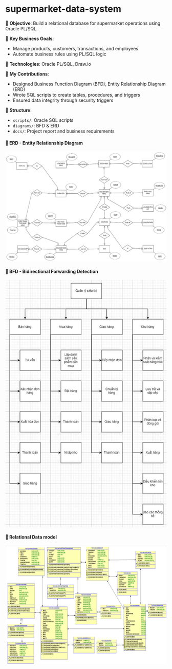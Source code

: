 # supermarket-data-system
🎯 **Objective**: Build a relational database for supermarket operations using Oracle PL/SQL.

🧠 **Key Business Goals**:
- Manage products, customers, transactions, and employees
- Automate business rules using PL/SQL logic

🔧 **Technologies**: Oracle PL/SQL, Draw.io

📌 **My Contributions**:
- Designed Business Function Diagram (BFD), Entity Relationship Diagram (ERD)
- Wrote SQL scripts to create tables, procedures, and triggers
- Ensured data integrity through security triggers

📂 **Structure**:
- `scripts/`: Oracle SQL scripts
- `diagrams/`: BFD & ERD
- `docs/`: Project report and business requirements
<h4>📌 ERD - Entity Relationship Diagram </h4>
<img src="./diagrams/ERD.jpg" alt="ERD Diagram" width="600"/>
<h4>📌 BFD - Bidirectional Forwarding Detection</h4>
<img src="./diagrams/BFD.jpg" alt="BFD Diagram" width="600"/>
<h4>📌 Relational Data model</h4>
<img src="./diagrams/Relational Data model.jpg" alt="Relational Data model" width="600"/>

